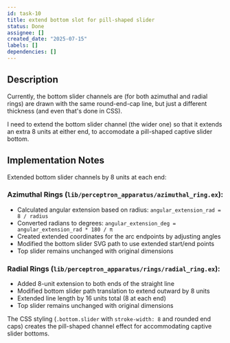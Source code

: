 ```yaml
---
id: task-10
title: extend bottom slot for pill-shaped slider
status: Done
assignee: []
created_date: "2025-07-15"
labels: []
dependencies: []
---
```


## Description

Currently, the bottom slider channels are (for both azimuthal and radial rings)
are drawn with the same round-end-cap line, but just a different thickness (and
even that's done in CSS).

I need to extend the bottom slider channel (the wider one) so that it extends an
extra 8 units at either end, to accomodate a pill-shaped captive slider bottom.

## Implementation Notes

Extended bottom slider channels by 8 units at each end:

### Azimuthal Rings (`lib/perceptron_apparatus/azimuthal_ring.ex`):

- Calculated angular extension based on radius:
  `angular_extension_rad = 8 / radius`
- Converted radians to degrees:
  `angular_extension_deg = angular_extension_rad * 180 / π`
- Created extended coordinates for the arc endpoints by adjusting angles
- Modified the bottom slider SVG path to use extended start/end points
- Top slider remains unchanged with original dimensions

### Radial Rings (`lib/perceptron_apparatus/rings/radial_ring.ex`):

- Added 8-unit extension to both ends of the straight line
- Modified bottom slider path translation to extend outward by 8 units
- Extended line length by 16 units total (8 at each end)
- Top slider remains unchanged with original dimensions

The CSS styling (`.bottom.slider` with `stroke-width: 8` and rounded end caps)
creates the pill-shaped channel effect for accommodating captive slider bottoms.
